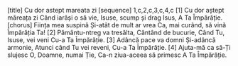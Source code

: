 [title] Cu dor astept mareata zi
[sequence] 1,c,2,c,3,c,4,c
[1]
Cu dor aștept măreața zi
Când iarăși o să vie,
Isuse, scump și drag Isus,
A Ta Împărăție.
[chorus]
Ființa mea suspină
Și-atât de mult ar vrea
Ca, mai curând, să vină
Împărăția Ta!
[2]
Pământu-ntreg va tresălta,
Cântând de bucurie,
Când Tu, Isuse, vei veni
Cu-a Ta Împărăție.
[3]
Adâncă pace va domni
Și-adâncă armonie,
Atunci când Tu vei reveni,
Cu-a Ta Împărăție.
[4]
Ajuta-mă ca să-Ți slujesc
O, Doamne, numai Ție,
Ca-n ziua-aceea să primesc
A Ta Împărăție.

